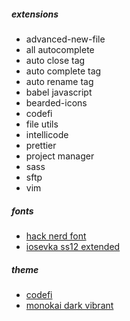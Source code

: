 ##### extensions

- advanced-new-file
- all autocomplete
- auto close tag
- auto complete tag
- auto rename tag
- babel javascript
- bearded-icons
- codefi
- file utils
- intellicode
- prettier
- project manager
- sass
- sftp
- vim

##### fonts

- [hack nerd font](https://github.com/ryanoasis/nerd-fonts/releases)
- [iosevka ss12 extended](https://typeof.net/Iosevka)


##### theme
- [codefi](https://github.com/nijatibrahimov/codefi-theme "link to github")
- [monokai dark vibrant](https://marketplace.visualstudio.com/items?itemName=larscom.monokai-dark-vibrant "link to marketplace")